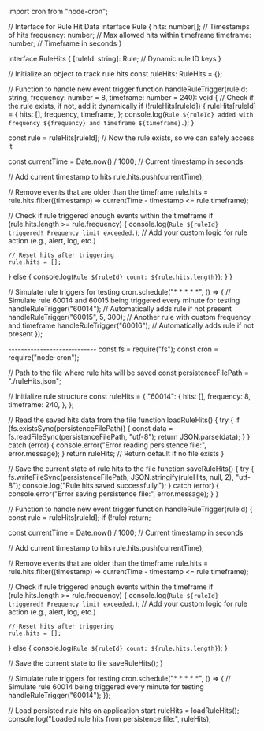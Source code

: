 import cron from "node-cron";

// Interface for Rule Hit Data
interface Rule {
  hits: number[];       // Timestamps of hits
  frequency: number;    // Max allowed hits within timeframe
  timeframe: number;    // Timeframe in seconds
}

interface RuleHits {
  [ruleId: string]: Rule;  // Dynamic rule ID keys
}

// Initialize an object to track rule hits
const ruleHits: RuleHits = {};

// Function to handle new event trigger
function handleRuleTrigger(ruleId: string, frequency: number = 8, timeframe: number = 240): void {
  // Check if the rule exists, if not, add it dynamically
  if (!ruleHits[ruleId]) {
    ruleHits[ruleId] = {
      hits: [],
      frequency,
      timeframe,
    };
    console.log(`Rule ${ruleId} added with frequency ${frequency} and timeframe ${timeframe}.`);
  }

  const rule = ruleHits[ruleId];  // Now the rule exists, so we can safely access it

  const currentTime = Date.now() / 1000; // Current timestamp in seconds

  // Add current timestamp to hits
  rule.hits.push(currentTime);

  // Remove events that are older than the timeframe
  rule.hits = rule.hits.filter((timestamp) => currentTime - timestamp <= rule.timeframe);

  // Check if rule triggered enough events within the timeframe
  if (rule.hits.length >= rule.frequency) {
    console.log(`Rule ${ruleId} triggered! Frequency limit exceeded.`);
    // Add your custom logic for rule action (e.g., alert, log, etc.)

    // Reset hits after triggering
    rule.hits = [];
  } else {
    console.log(`Rule ${ruleId} count: ${rule.hits.length}`);
  }
}

// Simulate rule triggers for testing
cron.schedule("* * * * *", () => {
  // Simulate rule 60014 and 60015 being triggered every minute for testing
  handleRuleTrigger("60014");  // Automatically adds rule if not present
  handleRuleTrigger("60015", 5, 300);  // Another rule with custom frequency and timeframe
  handleRuleTrigger("60016");  // Automatically adds rule if not present
});

--------------------‐-------
const fs = require("fs");
const cron = require("node-cron");

// Path to the file where rule hits will be saved
const persistenceFilePath = "./ruleHits.json";

// Initialize rule structure
const ruleHits = {
  "60014": {
    hits: [],
    frequency: 8,
    timeframe: 240,
  },
};

// Read the saved hits data from the file
function loadRuleHits() {
  try {
    if (fs.existsSync(persistenceFilePath)) {
      const data = fs.readFileSync(persistenceFilePath, "utf-8");
      return JSON.parse(data);
    }
  } catch (error) {
    console.error("Error reading persistence file:", error.message);
  }
  return ruleHits; // Return default if no file exists
}

// Save the current state of rule hits to the file
function saveRuleHits() {
  try {
    fs.writeFileSync(persistenceFilePath, JSON.stringify(ruleHits, null, 2), "utf-8");
    console.log("Rule hits saved successfully.");
  } catch (error) {
    console.error("Error saving persistence file:", error.message);
  }
}

// Function to handle new event trigger
function handleRuleTrigger(ruleId) {
  const rule = ruleHits[ruleId];
  if (!rule) return;

  const currentTime = Date.now() / 1000; // Current timestamp in seconds

  // Add current timestamp to hits
  rule.hits.push(currentTime);

  // Remove events that are older than the timeframe
  rule.hits = rule.hits.filter((timestamp) => currentTime - timestamp <= rule.timeframe);

  // Check if rule triggered enough events within the timeframe
  if (rule.hits.length >= rule.frequency) {
    console.log(`Rule ${ruleId} triggered! Frequency limit exceeded.`);
    // Add your custom logic for rule action (e.g., alert, log, etc.)
    
    // Reset hits after triggering
    rule.hits = [];
  } else {
    console.log(`Rule ${ruleId} count: ${rule.hits.length}`);
  }

  // Save the current state to file
  saveRuleHits();
}

// Simulate rule triggers for testing
cron.schedule("* * * * *", () => {
  // Simulate rule 60014 being triggered every minute for testing
  handleRuleTrigger("60014");
});

// Load persisted rule hits on application start
ruleHits = loadRuleHits();
console.log("Loaded rule hits from persistence file:", ruleHits);

